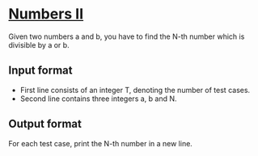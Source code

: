 # [Numbers II][link]

Given two numbers a and b, you have to find the N-th number which is divisible by a or b.

## Input format

- First line consists of an integer T, denoting the number of test cases.
- Second line contains three integers a, b and N.

## Output format

For each test case, print the N-th number in a new line.

[link]: https://www.hackerearth.com/practice/algorithms/searching/binary-search/practice-problems/algorithm/hp-and-numbers-ii-0115b16e/
